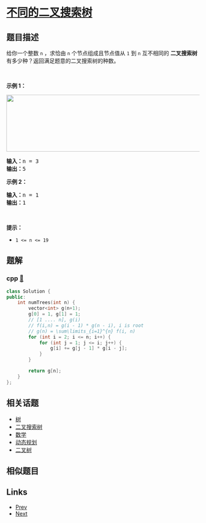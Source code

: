 
# [不同的二叉搜索树](https://leetcode-cn.com/problems/unique-binary-search-trees)

## 题目描述

<p>给你一个整数 <code>n</code> ，求恰由 <code>n</code> 个节点组成且节点值从 <code>1</code> 到 <code>n</code> 互不相同的 <strong>二叉搜索树</strong> 有多少种？返回满足题意的二叉搜索树的种数。</p>

<p> </p>

<p><strong>示例 1：</strong></p>
<img alt="" src="https://assets.leetcode.com/uploads/2021/01/18/uniquebstn3.jpg" style="width: 600px; height: 148px;" />
<pre>
<strong>输入：</strong>n = 3
<strong>输出：</strong>5
</pre>

<p><strong>示例 2：</strong></p>

<pre>
<strong>输入：</strong>n = 1
<strong>输出：</strong>1
</pre>

<p> </p>

<p><strong>提示：</strong></p>

<ul>
	<li><code>1 <= n <= 19</code></li>
</ul>


## 题解

### cpp [🔗](unique-binary-search-trees.cpp) 
```cpp
class Solution {
public:
    int numTrees(int n) {
        vector<int> g(n+1);
        g[0] = 1, g[1] = 1;
        // [1 .... n], g(i) 
        // f(i,n) = g(i - 1) * g(n - i), i is root
        // g(n) = \sum\limits_{i=1}^{n} f(i, n) 
        for (int i = 2; i <= n; i++) {
            for (int j = 1; j <= i; j++) {
                g[i] += g[j - 1] * g[i - j];
            }
        }

        return g[n];
    }
};
```


## 相关话题

- [树](../../tags/tree.md) 
- [二叉搜索树](../../tags/binary-search-tree.md) 
- [数学](../../tags/math.md) 
- [动态规划](../../tags/dynamic-programming.md) 
- [二叉树](../../tags/binary-tree.md) 


## 相似题目



## Links

- [Prev](../binary-tree-inorder-traversal/README.md) 
- [Next](../validate-binary-search-tree/README.md) 

